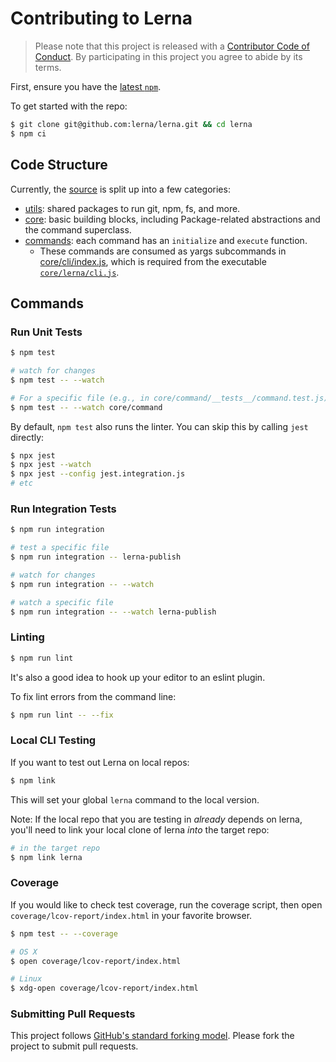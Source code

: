 # Contributing to Lerna

> Please note that this project is released with a
> [Contributor Code of Conduct](./CODE_OF_CONDUCT.md). By participating in this
> project you agree to abide by its terms.

First, ensure you have the [latest `npm`](https://docs.npmjs.com/).

To get started with the repo:

```sh
$ git clone git@github.com:lerna/lerna.git && cd lerna
$ npm ci
```

## Code Structure

Currently, the [source](https://github.com/lerna/lerna/tree/master) is split up
into a few categories:

- [utils](https://github.com/lerna/lerna/tree/master/utils): shared packages to
  run git, npm, fs, and more.
- [core](https://github.com/lerna/lerna/tree/master/core): basic building
  blocks, including Package-related abstractions and the command superclass.
- [commands](https://github.com/lerna/lerna/tree/master/commands): each command
  has an `initialize` and `execute` function.
  - These commands are consumed as yargs subcommands in
    [core/cli/index.js](https://github.com/lerna/lerna/blob/master/core/cli/index.js),
    which is required from the executable
    [`core/lerna/cli.js`](https://github.com/lerna/lerna/blob/master/core/lerna/cli.js).

## Commands

### Run Unit Tests

```sh
$ npm test

# watch for changes
$ npm test -- --watch

# For a specific file (e.g., in core/command/__tests__/command.test.js)
$ npm test -- --watch core/command
```

By default, `npm test` also runs the linter. You can skip this by calling `jest`
directly:

```sh
$ npx jest
$ npx jest --watch
$ npx jest --config jest.integration.js
# etc
```

### Run Integration Tests

```sh
$ npm run integration

# test a specific file
$ npm run integration -- lerna-publish

# watch for changes
$ npm run integration -- --watch

# watch a specific file
$ npm run integration -- --watch lerna-publish
```

### Linting

```sh
$ npm run lint
```

It's also a good idea to hook up your editor to an eslint plugin.

To fix lint errors from the command line:

```sh
$ npm run lint -- --fix
```

### Local CLI Testing

If you want to test out Lerna on local repos:

```sh
$ npm link
```

This will set your global `lerna` command to the local version.

Note: If the local repo that you are testing in _already_ depends on lerna,
you'll need to link your local clone of lerna _into_ the target repo:

```sh
# in the target repo
$ npm link lerna
```

### Coverage

If you would like to check test coverage, run the coverage script, then open
`coverage/lcov-report/index.html` in your favorite browser.

```sh
$ npm test -- --coverage

# OS X
$ open coverage/lcov-report/index.html

# Linux
$ xdg-open coverage/lcov-report/index.html
```

### Submitting Pull Requests

This project follows
[GitHub's standard forking model](https://guides.github.com/activities/forking/).
Please fork the project to submit pull requests.
